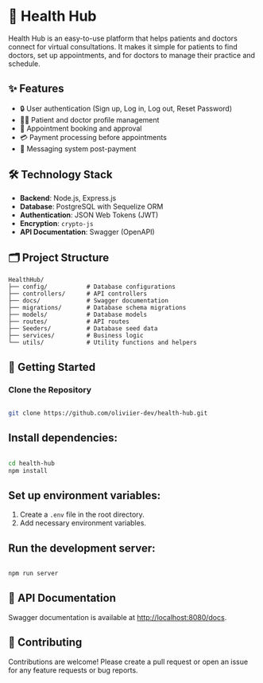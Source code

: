# 🏥 Health Hub

Health Hub is an easy-to-use platform that helps patients and doctors connect for virtual consultations. It makes it simple for patients to find doctors, set up appointments, and for doctors to manage their practice and schedule.

## ✨ Features

-   🔒 User authentication (Sign up, Log in, Log out, Reset Password)
-   🧑‍⚕️ Patient and doctor profile management
-   📅 Appointment booking and approval
-   💳 Payment processing before appointments
-   💬 Messaging system post-payment

## 🛠️ Technology Stack

-   **Backend**: Node.js, Express.js
-   **Database**: PostgreSQL with Sequelize ORM
-   **Authentication**: JSON Web Tokens (JWT)
-   **Encryption**: `crypto-js`
-   **API Documentation**: Swagger (OpenAPI)

## 🗂️ Project Structure

```plaintext
HealthHub/
├── config/           # Database configurations
├── controllers/      # API controllers
├── docs/             # Swagger documentation
├── migrations/       # Database schema migrations
├── models/           # Database models
├── routes/           # API routes
├── Seeders/          # Database seed data
├── services/         # Business logic
└── utils/            # Utility functions and helpers

```

## 🚀 Getting Started

### Clone the Repository

```bash

git clone https://github.com/oliviier-dev/health-hub.git
```

## Install dependencies:

```bash

cd health-hub
npm install
```

## Set up environment variables:

1. Create a `.env` file in the root directory.
2. Add necessary environment variables.

## Run the development server:

```bash

npm run server
```

## 📄 API Documentation

Swagger documentation is available at [http://localhost:8080/docs](http://localhost:8080/docs).

## 🤝 Contributing

Contributions are welcome! Please create a pull request or open an issue for any feature requests or bug reports.
